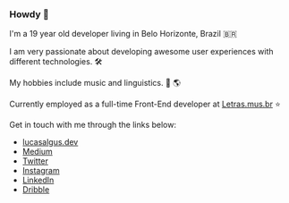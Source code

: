 ### Howdy 🤠

I'm a 19 year old developer living in Belo Horizonte, Brazil 🇧🇷

I am very passionate about developing awesome user experiences with different technologies. 🛠

My hobbies include music and linguistics. 🎵 🌎

Currently employed as a full-time Front-End developer at [Letras.mus.br](https://github.com/Letras-mus-br) ⭐️

Get in touch with me through the links below:
- [lucasalgus.dev](https://lucasalgus.dev/)
- [Medium](https://medium.com/@lucasalgus)
- [Twitter](https://twitter.com/lucasalgus)
- [Instagram](https://www.instagram.com/lucasalguss/)
- [LinkedIn](https://www.linkedin.com/in/lucasalgus/)
- [Dribble](https://dribbble.com/lucasalgus)
<!--
**lucasalgus/lucasalgus** is a ✨ _special_ ✨ repository because its `README.md` (this file) appears on your GitHub profile.

Here are some ideas to get you started:

- 🔭 I’m currently working on ...
- 🌱 I’m currently learning ...
- 👯 I’m looking to collaborate on ...
- 🤔 I’m looking for help with ...
- 💬 Ask me about ...
- 📫 How to reach me: ...
- 😄 Pronouns: ...
- ⚡ Fun fact: ...
-->
